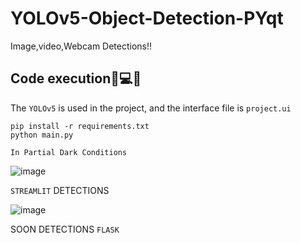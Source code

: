 # YOLOv5-Object-Detection-PYqt
Image,video,Webcam Detections!!

## Code execution📸💻🎥

The `YOLOv5` is used in the project, and the interface file is `project.ui`

```
pip install -r requirements.txt
python main.py
```


`In Partial Dark Conditions`

![image](https://user-images.githubusercontent.com/72887609/136672445-54c5cdc1-adce-4fb6-bed4-96e728c2cb62.png)


`STREAMLIT` DETECTIONS

![image](https://user-images.githubusercontent.com/72887609/136673024-f2635ece-fb72-429b-8f25-f974fcc75779.png)



SOON DETECTIONS `FLASK`
